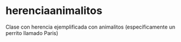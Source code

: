 # herenciaanimalitos
Clase con herencia  ejemplificada con animalitos (específicamente un perrito llamado Paris)
